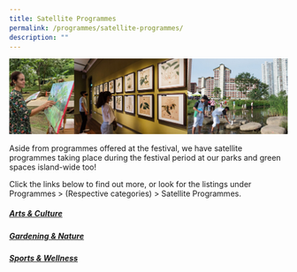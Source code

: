 ```yaml
---
title: Satellite Programmes
permalink: /programmes/satellite-programmes/
description: ""
---
```

![](/images/satellite%20prog%20montage.png)

Aside from programmes offered at the festival, we have satellite programmes taking place during the festival period at our parks and green spaces island-wide too! 

Click the links below to find out more, or look for the listings under Programmes > (Respective categories) > Satellite Programmes.

##### [Arts & Culture](https://parksfestival.nparks.gov.sg/programmes/arts-and-culture/satellite/)

##### [Gardening & Nature](https://parksfestival.nparks.gov.sg/programmes/gardening-and-nature/satellite/)

##### [Sports & Wellness](https://parksfestival.nparks.gov.sg/programmes/sports-and-wellness/satellite/)